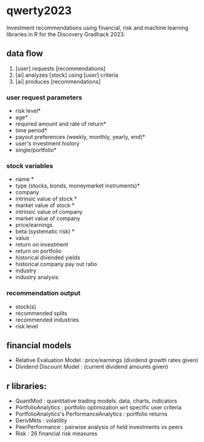 # qwerty2023
Investment recommendations using financial, risk and machine learning libraries in R for the Discovery Gradhack 2023.

## data flow

1. [user] requests [recommendations]
2. [ai] analyzes [stock] using [user] criteria
3. [ai] produces [recommendations]

### user request parameters
- risk level*
- age*
- required amount and rate of return*
- time period*
- payout preferences (weekly, monthly, yearly, end)*
- user's investment history
- single/portfolio*

### stock variables
- name *
- type (stocks, bonds, moneymarket instruments)*
- company
- intrinsic value of stock *
- market value of stock *
- intrinsic value of company
- market value of company
- price/earnings
- beta (systematic risk) *
- value
- return on investment
- return on portfolio
- historical divended yields
- historical company pay out ratio
- industry
- industry analysis

### recommendation output
- stock(s)
- recommended splits
- recommended industries
- risk level

## financial models
- Relative Evaluation Model : price/earnings (dividend growth rates given)
- Dividend Discount Model : (current dividend amounts given)

## r libraries:
- QuantMod : quantitative trading models. data, charts, indicators  
- PortfolioAnalytics : portfolio optimization wrt specific user criteria
- PortfolioAnalytics's PerformanceAnalytics : portfolio returns
- DerivMkts : volatility 
- PeerPerformance : pairwise analysis of held investments vs peers
- Risk : 26 financial risk measures
